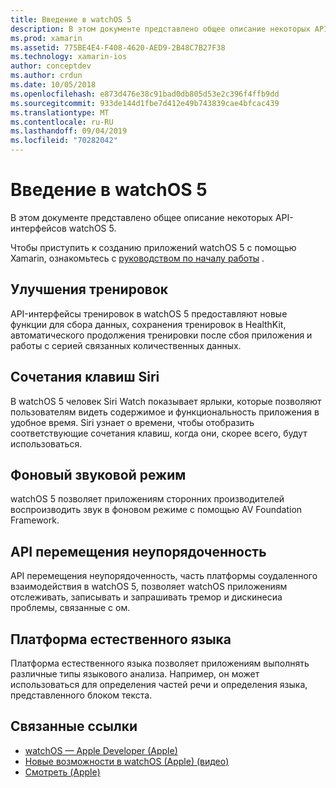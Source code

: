 ```yaml
---
title: Введение в watchOS 5
description: В этом документе представлено общее описание некоторых API watchOS 5 для Xamarin.
ms.prod: xamarin
ms.assetid: 775BE4E4-F408-4620-AED9-2B48C7B27F38
ms.technology: xamarin-ios
author: conceptdev
ms.author: crdun
ms.date: 10/05/2018
ms.openlocfilehash: e873d476e38c91bad0db805d53e2c396f4ffb9dd
ms.sourcegitcommit: 933de144d1fbe7d412e49b743839cae4bfcac439
ms.translationtype: MT
ms.contentlocale: ru-RU
ms.lasthandoff: 09/04/2019
ms.locfileid: "70282042"
---
```

# <a name="introduction-to-watchos-5"></a>Введение в watchOS 5

В этом документе представлено общее описание некоторых API-интерфейсов watchOS 5.

Чтобы приступить к созданию приложений watchOS 5 с помощью Xamarin, ознакомьтесь с [руководством по началу работы](~/ios/platform/introduction-to-ios12/get-started.md) .

## <a name="workout-improvements"></a>Улучшения тренировок

API-интерфейсы тренировок в watchOS 5 предоставляют новые функции для сбора данных, сохранения тренировок в HealthKit, автоматического продолжения тренировки после сбоя приложения и работы с серией связанных количественных данных.

## <a name="siri-shortcuts"></a>Сочетания клавиш Siri

В watchOS 5 человек Siri Watch показывает ярлыки, которые позволяют пользователям видеть содержимое и функциональность приложения в удобное время. Siri узнает о времени, чтобы отобразить соответствующие сочетания клавиш, когда они, скорее всего, будут использоваться.

## <a name="background-audio-mode"></a>Фоновый звуковой режим

watchOS 5 позволяет приложениям сторонних производителей воспроизводить звук в фоновом режиме с помощью AV Foundation Framework.

## <a name="movement-disorder-api"></a>API перемещения неупорядоченность

API перемещения неупорядоченность, часть платформы соудаленного взаимодействия в watchOS 5, позволяет watchOS приложениям отслеживать, записывать и запрашивать тремор и дискинесиа проблемы, связанные с ом.

## <a name="natural-language-framework"></a>Платформа естественного языка

Платформа естественного языка позволяет приложениям выполнять различные типы языкового анализа. Например, он может использоваться для определения частей речи и определения языка, представленного блоком текста.

## <a name="related-links"></a>Связанные ссылки

- [watchOS — Apple Developer (Apple)](https://developer.apple.com/watchOS/)
- [Новые возможности в watchOS (Apple) (видео)](https://developer.apple.com/videos/play/wwdc2018/206/)
- [Смотреть (Apple)](https://www.apple.com/watch/)
